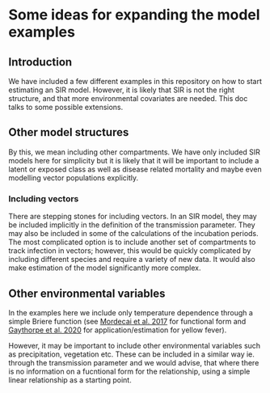 # Some ideas for expanding the model examples 

## Introduction

We have included a few different examples in this repository on how to start estimating an SIR model. However, it is likely that SIR is not the right structure, and that more environmental covariates are needed. This doc talks to some possible extensions.

## Other model structures

By this, we mean including other compartments. We have only included SIR models here for simplicity but it is likely that it will be important to include a latent or exposed class as well as disease related mortality and maybe even modelling vector populations explicitly. 

### Including vectors

There are stepping stones for including vectors. In an SIR model, they may be included implicitly in the definition of the transmission parameter. They may also be included in some of the calculations of the incubation periods. The most complicated option is to include another set of compartments to track infection in vectors; however, this would be quickly complicated by including different species and require a variety of new data. It would also make estimation of the model significantly more complex.

## Other environmental variables

In the examples here we include only temperature dependence through a simple Briere function (see [Mordecai et al. 2017](https://journals.plos.org/plosntds/article?id=10.1371/journal.pntd.0005568) for functional form and [Gaythorpe et al. 2020](https://elifesciences.org/articles/55619) for application/estimation for yellow fever).

However, it may be important to include other environmental variables such as precipitation, vegetation etc. These can be included in a similar way ie. through the transmission parameter and we would advise, that where there is no information on a fucntional form for the relationship, using a simple linear relationship as a starting point.

